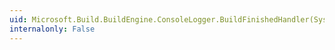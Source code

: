 ```yaml
---
uid: Microsoft.Build.BuildEngine.ConsoleLogger.BuildFinishedHandler(System.Object,Microsoft.Build.Framework.BuildFinishedEventArgs)
internalonly: False
---
```

